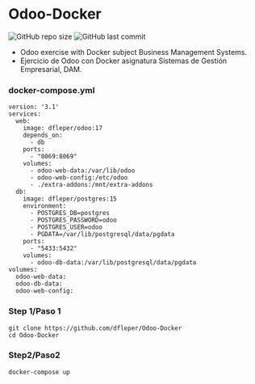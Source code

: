 # Odoo-Docker

![GitHub repo size](https://img.shields.io/github/repo-size/dfleper/Odoo-Docker?logo=github)
![GitHub last commit](https://img.shields.io/github/last-commit/dfleper/Odoo-Docker?color=blue&label=last-commit&logo=github&logoColor=white)

- Odoo exercise with Docker subject Business Management Systems.
- Ejercicio de Odoo con Docker asignatura Sistemas de Gestión Empresarial, DAM.

### docker-compose.yml
```
version: '3.1' 
services: 
  web: 
    image: dfleper/odoo:17
    depends_on: 
      - db 
    ports: 
      - "8069:8069" 
    volumes: 
      - odoo-web-data:/var/lib/odoo 
      - odoo-web-config:/etc/odoo 
      - ./extra-addons:/mnt/extra-addons 
  db: 
    image: dfleper/postgres:15
    environment: 
      - POSTGRES_DB=postgres 
      - POSTGRES_PASSWORD=odoo 
      - POSTGRES_USER=odoo 
      - PGDATA=/var/lib/postgresql/data/pgdata 
    ports: 
      - "5433:5432" 
    volumes: 
      - odoo-db-data:/var/lib/postgresql/data/pgdata
volumes: 
  odoo-web-data: 
  odoo-db-data: 
  odoo-web-config:
```
### Step 1/Paso 1
```
git clone https://github.com/dfleper/Odoo-Docker
cd Odoo-Docker
```
### Step2/Paso2
```
docker-compose up
``` 
